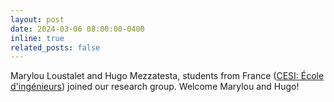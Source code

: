 ```yaml
---
layout: post
date: 2024-03-06 08:00:00-0400
inline: true
related_posts: false
---
```


Marylou Loustalet and Hugo Mezzatesta, students from France (<a href="https://www.cesi.fr/">CESI: École d'ingénieurs</a>) joined our research group. Welcome Marylou and Hugo!